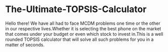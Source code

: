 # The-Ultimate-TOPSIS-Calculator
Hello there! We have all had to face MCDM problems one time or the other in our respective lives.Whether it is selecting the best phone on the market that comes under your budget or even which stock to invest in.This is a well rounded TOPSIS calculator that will solve all such problems for you in a matter of seconds.
